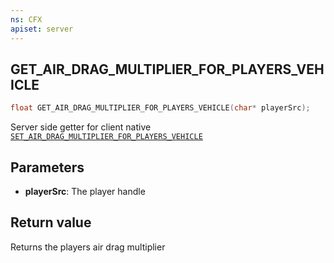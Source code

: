 ```yaml
---
ns: CFX
apiset: server
---
```

## GET_AIR_DRAG_MULTIPLIER_FOR_PLAYERS_VEHICLE

```c
float GET_AIR_DRAG_MULTIPLIER_FOR_PLAYERS_VEHICLE(char* playerSrc);
```

Server side getter for client native [`SET_AIR_DRAG_MULTIPLIER_FOR_PLAYERS_VEHICLE`](#_0xCA7DC8329F0A1E9E)

## Parameters
* **playerSrc**: The player handle

## Return value
Returns the players air drag multiplier
